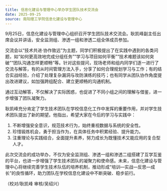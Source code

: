 ```yaml
---
title: 信息化建设与管理中心举办学生团队技术交流会
date: 2025-09-25
source: 南阳理工学院信息化建设与管理中心
---
```


9月25日，信息化建设与管理中心组织召开学生团队技术交流会。耿凯峰副主任出席会议并讲话，安全监测组、渗透一组和渗透二组全体成员参加。

交流会以“技术共进·协作致远”为主题，同学们积极提出了在实践中遇到的各类问题，如“如何更高效地完成分组任务”“学习与项目如何平衡”“技术难题该如何突破”“团队沟通怎样更顺畅”等。针对这些提问，现场老师和组内同学们逐一进行了交流与解答，有的从时间管理方法入手，分享了如何合理规划学习与工作；有的结合实战经验，介绍了处理复杂漏洞与攻防演练的技巧；也有同学从团队协作角度提出改进建议，如加强跨组配合、建立更顺畅的沟通机制。

通过互动解答，不仅解决了实际困惑，也促进了不同小组之间的理解与借鉴，进一步增强了团队凝聚力。

耿凯峰充分肯定了学生技术团队在学校信息化工作中发挥的重要作用，并对学生技术团队提出了新的期望。他指出，希望大家在今后的学习与实践中：

1. 不断增强安全意识，规范技术行为，始终重视数据与系统的安全性。
2. 珍惜锻炼机会，勇于担当作为，在具体任务中积累经验、提升能力。
3. 注重理论与实践结合，全面提升素养，努力成长为既懂技术又能应用的复合型人才。

此次交流会的成功举办，不仅为安全监测组、渗透一组和渗透二组搭建了互学互鉴的平台，也进一步增强了学生技术团队的凝聚力和使命感。未来，信息化建设与管理中心将继续完善学生技术队伍的培养机制，推动形成“培训—实战—反思—成长”的良性循环，助力团队在学校信息化建设中不断突破、稳步前行。

（校对/耿凯峰 审核/吴绍兴）